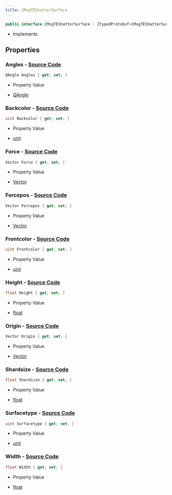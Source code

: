 ```yaml
---
title: CMsgTEShatterSurface
---
```


```csharp
public interface CMsgTEShatterSurface : ITypedProtobuf<CMsgTEShatterSurface>, INativeHandle, INetMessage<CMsgTEShatterSurface>, IDisposable
```

- Implements

## Properties

### **Angles** - [Source Code](https://github.com/swiftly-solution/swiftlys2/blob/main/managed/src/SwiftlyS2.Generated/Protobufs/Interfaces/CMsgTEShatterSurface.cs#L21)

```csharp
QAngle Angles { get; set; }
```

- Property Value

- [QAngle](/docs/api/shared/natives/qangle)

### **Backcolor** - [Source Code](https://github.com/swiftly-solution/swiftlys2/blob/main/managed/src/SwiftlyS2.Generated/Protobufs/Interfaces/CMsgTEShatterSurface.cs#L45)

```csharp
uint Backcolor { get; set; }
```

- Property Value

- [uint](https://learn.microsoft.com/dotnet/api/system.uint32)

### **Force** - [Source Code](https://github.com/swiftly-solution/swiftlys2/blob/main/managed/src/SwiftlyS2.Generated/Protobufs/Interfaces/CMsgTEShatterSurface.cs#L24)

```csharp
Vector Force { get; set; }
```

- Property Value

- [Vector](/docs/api/shared/natives/vector)

### **Forcepos** - [Source Code](https://github.com/swiftly-solution/swiftlys2/blob/main/managed/src/SwiftlyS2.Generated/Protobufs/Interfaces/CMsgTEShatterSurface.cs#L27)

```csharp
Vector Forcepos { get; set; }
```

- Property Value

- [Vector](/docs/api/shared/natives/vector)

### **Frontcolor** - [Source Code](https://github.com/swiftly-solution/swiftlys2/blob/main/managed/src/SwiftlyS2.Generated/Protobufs/Interfaces/CMsgTEShatterSurface.cs#L42)

```csharp
uint Frontcolor { get; set; }
```

- Property Value

- [uint](https://learn.microsoft.com/dotnet/api/system.uint32)

### **Height** - [Source Code](https://github.com/swiftly-solution/swiftlys2/blob/main/managed/src/SwiftlyS2.Generated/Protobufs/Interfaces/CMsgTEShatterSurface.cs#L33)

```csharp
float Height { get; set; }
```

- Property Value

- [float](https://learn.microsoft.com/dotnet/api/system.single)

### **Origin** - [Source Code](https://github.com/swiftly-solution/swiftlys2/blob/main/managed/src/SwiftlyS2.Generated/Protobufs/Interfaces/CMsgTEShatterSurface.cs#L18)

```csharp
Vector Origin { get; set; }
```

- Property Value

- [Vector](/docs/api/shared/natives/vector)

### **Shardsize** - [Source Code](https://github.com/swiftly-solution/swiftlys2/blob/main/managed/src/SwiftlyS2.Generated/Protobufs/Interfaces/CMsgTEShatterSurface.cs#L36)

```csharp
float Shardsize { get; set; }
```

- Property Value

- [float](https://learn.microsoft.com/dotnet/api/system.single)

### **Surfacetype** - [Source Code](https://github.com/swiftly-solution/swiftlys2/blob/main/managed/src/SwiftlyS2.Generated/Protobufs/Interfaces/CMsgTEShatterSurface.cs#L39)

```csharp
uint Surfacetype { get; set; }
```

- Property Value

- [uint](https://learn.microsoft.com/dotnet/api/system.uint32)

### **Width** - [Source Code](https://github.com/swiftly-solution/swiftlys2/blob/main/managed/src/SwiftlyS2.Generated/Protobufs/Interfaces/CMsgTEShatterSurface.cs#L30)

```csharp
float Width { get; set; }
```

- Property Value

- [float](https://learn.microsoft.com/dotnet/api/system.single)

